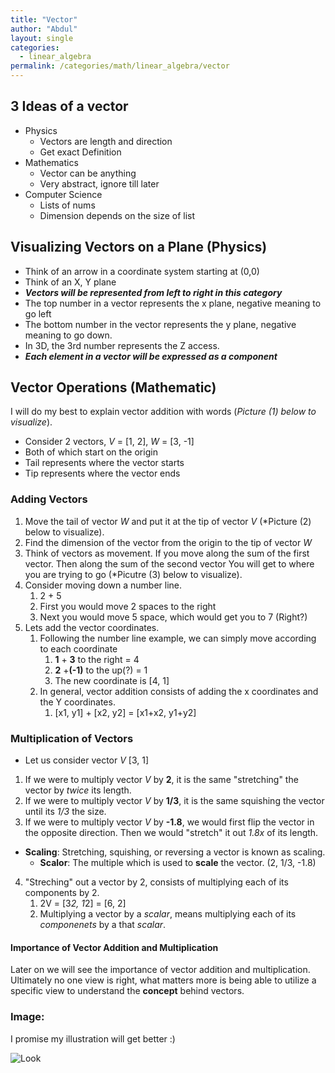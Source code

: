 ```yaml
---
title: "Vector"
author: "Abdul"
layout: single
categories:
  - linear_algebra
permalink: /categories/math/linear_algebra/vector
---
```


## 3 Ideas of a vector
  - Physics
    - Vectors are length and direction
    - Get exact Definition
  - Mathematics
    - Vector can be anything
    - Very abstract, ignore till later
  - Computer Science
    - Lists of nums
    - Dimension depends on the size of list

## Visualizing Vectors on a Plane (Physics)
- Think of an arrow in a coordinate system starting at (0,0)
- Think of an X, Y plane
- *__Vectors will be represented from left to right in this category__*
- The top number in a vector represents the x plane, negative meaning to go left
- The bottom number in the vector represents the y plane, negative meaning to go down.
- In 3D, the 3rd number represents the Z access.
- *__Each element in a vector will be expressed as a component__*

## Vector Operations (Mathematic)
I will do my best to explain vector addition with words (*Picture (1) below to visualize*).
- Consider 2 vectors, *V* = [1, 2], *W* = [3, -1]
- Both of which start on the origin
- Tail represents where the vector starts
- Tip represents where the vector ends
### Adding Vectors
1. Move the tail of vector *W* and put it at the tip of vector *V* (*Picture (2) below to visualize).
2. Find the dimension of the vector from the origin to the tip of vector *W*
3. Think of vectors as movement. If you move along the sum of the first vector.
Then along the sum of the second vector
You will get to where you are trying to go
(*Picutre (3) below to visualize).
4. Consider moving down a number line.
   1. 2 + 5
   2. First you would move 2 spaces to the right
   3. Next you would move 5 space, which would get you to 7 (Right?)
5. Lets add the vector coordinates.
   1. Following the number line example, we can simply move according to each coordinate
      1. __1__ + __3__ to the right = 4
      2. __2__ +__(-1)__ to the up(?) = 1
      3. The new coordinate is [4, 1]
   2. In general, vector addition consists of adding the x coordinates and the Y coordinates.
      1. [x1, y1] + [x2, y2] = [x1+x2, y1+y2]

### Multiplication of Vectors
- Let us consider vector *V* [3, 1]
1. If we were to multiply vector *V* by __2__, it is the same "stretching" the vector by *twice* its length.
2. If we were to multiply vector *V* by __1/3__, it is the same squishing the vector until its *1/3* the size.
3. If we were to multiply vector *V* by __-1.8__, we would first flip the vector in the opposite direction.
Then we would "stretch" it out *1.8x* of its length.

* __Scaling__: Stretching, squishing, or reversing a vector is known as scaling.
  - __Scalor__: The multiple which is used to __scale__ the vector. (2, 1/3, -1.8)

4. "Streching" out a vector by 2, consists of multiplying each of its components by 2.
   1. 2V = [3*2, 1*2]  = [6, 2]
   2. Multiplying a vector by a *scalar*, means multiplying each of its *componenets* by a that *scalar*.

#### Importance of Vector Addition and Multiplication
Later on we will see the importance of vector addition and multiplication.
Ultimately no one view is right, what matters more is being able to utilize a specific view to understand the __concept__ behind vectors.

### Image:
I promise my illustration will get better :)

![Look](/minimal-mistakes/assets/images/linear_algebra_vector.jpg)
